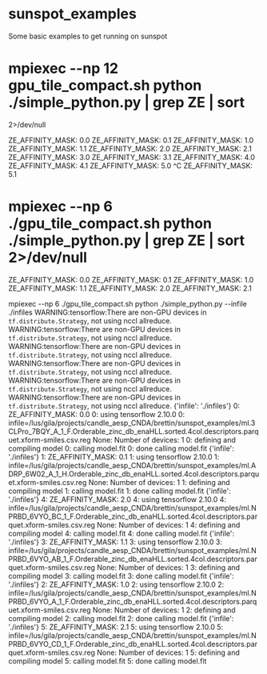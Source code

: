 # sunspot_examples
Some basic examples to get running on sunspot


# mpiexec --np 12 gpu_tile_compact.sh python ./simple_python.py | grep ZE | sort
 2>/dev/null

ZE_AFFINITY_MASK: 0.0
ZE_AFFINITY_MASK: 0.1
ZE_AFFINITY_MASK: 1.0
ZE_AFFINITY_MASK: 1.1
ZE_AFFINITY_MASK: 2.0
ZE_AFFINITY_MASK: 2.1
ZE_AFFINITY_MASK: 3.0
ZE_AFFINITY_MASK: 3.1
ZE_AFFINITY_MASK: 4.0
ZE_AFFINITY_MASK: 4.1
ZE_AFFINITY_MASK: 5.0                                                       ^C
ZE_AFFINITY_MASK: 5.1
  
# mpiexec --np 6 ./gpu_tile_compact.sh python ./simple_python.py | grep ZE | sort 2>/dev/null

ZE_AFFINITY_MASK: 0.0
ZE_AFFINITY_MASK: 0.1
ZE_AFFINITY_MASK: 1.0
ZE_AFFINITY_MASK: 1.1
ZE_AFFINITY_MASK: 2.0
ZE_AFFINITY_MASK: 2.1


mpiexec --np 6 ./gpu_tile_compact.sh python ./simple_python.py --infile ./infiles
WARNING:tensorflow:There are non-GPU devices in `tf.distribute.Strategy`, not using nccl allreduce.
WARNING:tensorflow:There are non-GPU devices in `tf.distribute.Strategy`, not using nccl allreduce.
WARNING:tensorflow:There are non-GPU devices in `tf.distribute.Strategy`, not using nccl allreduce.
WARNING:tensorflow:There are non-GPU devices in `tf.distribute.Strategy`, not using nccl allreduce.
WARNING:tensorflow:There are non-GPU devices in `tf.distribute.Strategy`, not using nccl allreduce.
WARNING:tensorflow:There are non-GPU devices in `tf.distribute.Strategy`, not using nccl allreduce.
{'infile': './infiles'}
0: ZE_AFFINITY_MASK: 0.0
0: using tensorflow 2.10.0
0: infile=/lus/gila/projects/candle_aesp_CNDA/brettin/sunspot_examples/ml.3CLPro_7BQY_A_1_F.Orderable_zinc_db_enaHLL.sorted.4col.descriptors.parquet.xform-smiles.csv.reg
None: Number of devices: 1
0: defining and compiling model
0: calling model.fit
0: done calling model.fit
{'infile': './infiles'}
1: ZE_AFFINITY_MASK: 0.1
1: using tensorflow 2.10.0
1: infile=/lus/gila/projects/candle_aesp_CNDA/brettin/sunspot_examples/ml.ADRP_6W02_A_1_H.Orderable_zinc_db_enaHLL.sorted.4col.descriptors.parquet.xform-smiles.csv.reg
None: Number of devices: 1
1: defining and compiling model
1: calling model.fit
1: done calling model.fit
{'infile': './infiles'}
4: ZE_AFFINITY_MASK: 2.0
4: using tensorflow 2.10.0
4: infile=/lus/gila/projects/candle_aesp_CNDA/brettin/sunspot_examples/ml.NPRBD_6VYO_BC_1_F.Orderable_zinc_db_enaHLL.sorted.4col.descriptors.parquet.xform-smiles.csv.reg
None: Number of devices: 1
4: defining and compiling model
4: calling model.fit
4: done calling model.fit
{'infile': './infiles'}
3: ZE_AFFINITY_MASK: 1.1
3: using tensorflow 2.10.0
3: infile=/lus/gila/projects/candle_aesp_CNDA/brettin/sunspot_examples/ml.NPRBD_6VYO_AB_1_F.Orderable_zinc_db_enaHLL.sorted.4col.descriptors.parquet.xform-smiles.csv.reg
None: Number of devices: 1
3: defining and compiling model
3: calling model.fit
3: done calling model.fit
{'infile': './infiles'}
2: ZE_AFFINITY_MASK: 1.0
2: using tensorflow 2.10.0
2: infile=/lus/gila/projects/candle_aesp_CNDA/brettin/sunspot_examples/ml.NPRBD_6VYO_A_1_F.Orderable_zinc_db_enaHLL.sorted.4col.descriptors.parquet.xform-smiles.csv.reg
None: Number of devices: 1
2: defining and compiling model
2: calling model.fit
2: done calling model.fit
{'infile': './infiles'}
5: ZE_AFFINITY_MASK: 2.1
5: using tensorflow 2.10.0
5: infile=/lus/gila/projects/candle_aesp_CNDA/brettin/sunspot_examples/ml.NPRBD_6VYO_CD_1_F.Orderable_zinc_db_enaHLL.sorted.4col.descriptors.parquet.xform-smiles.csv.reg
None: Number of devices: 1
5: defining and compiling model
5: calling model.fit
5: done calling model.fit
